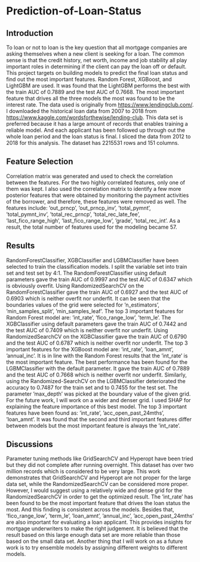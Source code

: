# Prediction-of-Loan-Status

## Introduction
To loan or not to loan is the key question that all mortgage companies are asking themselves when a new client is seeking for a loan. The common sense is that the credit history, net worth, income and job stability all play important roles in determining if the client can pay the loan off or default. This project targets on building models to predict the final loan status and find out the most important features. Random Forest, XGBoost, and LightGBM are used. It was found that the LightGBM performs the best with the train AUC of 0.7889 and the test AUC of 0.7668. The most important feature that drives all the three models the most was found to be the interest rate. The data used is originally from https://www.lendingclub.com/. I downloaded the historical loan data from 2007 to 2018 from https://www.kaggle.com/wordsforthewise/lending-club. This data set is preferred because it has a large amount of records that enables training a reliable model. And each applicant has been followed up through out the whole loan period and the loan status is final. I sliced the data from 2012 to 2018 for this analysis. The dataset has 2215531 rows and 151 columns.

## Feature Selection
Correlation matrix was generated and used to check the correlation between the features. For the two highly correlated features, only one of them was kept. I also used the correlation matrix to identify a few more posterior features that were obtained by monitoring the payment activities of the borrower, and therefore, these features were removed as well. The features include: ’out_prncp’, ’out_prncp_inv’, ’total_pymnt’, ’total_pymnt_inv’, ’total_rec_prncp’, ’total_rec_late_fee’, ’last_fico_range_high’, ’last_fico_range_low’, ’grade’, ’total_rec_int’. As a result, the total number of features used for the modeling became 57.

## Results
RandomForestClassifier, XGBClassifier and LGBMClassifier have been selected to train the classification models. I split the variable set into train set and test set by 4:1. The RandomForestClassifier using default parameters gave the train AUC of 0.9997 and the test AUC of 0.6347 which is obviously overfit. Using RandomizedSearchCV on the RandomForestClassifier gave the train AUC of 0.6927 and the test AUC of 0.6903 which is neither overfit nor underfit. It can be seen that the boundaries values of the grid were selected for ’n_estimators’, ’min_samples_split’, ’min_samples_leaf’. The top 3 important features for Random Forest model are: ’int_rate’, ’fico_range_low’, ’term_le’.
The XGBClassifier using default parameters gave the train AUC of 0.7442 and the test AUC of 0.7409 which is neither overfit nor underfit. Using RandomizedSearchCV on the XGBClassifier gave the train AUC of 0.6790 and the test AUC of 0.6787 which is neither overfit nor underfit. The top 3 important features for the XGBoost model are: ’int_rate’, ’loan_amnt’, ’annual_inc’. It is in line with the Random Forest results that the ’int_rate’ is the most important feature. 
The best performance has been found for the LGBMClassifier with the default parameter. It gave the train AUC of 0.7889 and the test AUC of 0.7668 which is neither overfit nor underfit. Similarly, using the Randomized-SearchCV on the LGBMClassifier deteriorated the accuracy to 0.7487 for the train set and to 0.7455 for the test set. The parameter ’max_depth’ was picked at the boundary value of the given grid. For the future work, I will work on a wider and denser grid. I used SHAP for explaining the feature importance of this best model. The top 3 important features have been found as: ’int_rate’, ’acc_open_past_24mths’, ’loan_amnt’. It was found that the second and third important features differ between models but the most important feature is always the ’int_rate’.

## Discussions
Parameter tuning methods like GridSearchCV and Hyperopt have been tried but they did not complete after running overnight. This dataset has over two million records which is considered to be very large. This work demonstrates that GridSearchCV and Hyperopt are not proper for the large data set, while the RandomizedSearchCV can be considered more proper. However, I would suggest using a relatively wide and dense grid for the RandomizedSearchCV in order to get the optimized result.
The ’int_rate’ has been found to be the most important feature that drives the loan status the most. And this finding is consistent across the models. Besides that, ’fico_range_low’, ’term_le’, ’loan_amnt’, ’annual_inc’, ’acc_open_past_24mths’ are also important for evaluating a loan applicant. This provides insights for mortgage underwriters to make the right judgement. It is believed that the result based on this large enough data set are more reliable than those based on the small data set. Another thing that I will work on as a future work is to try ensemble models by assigning different weights to different models.

